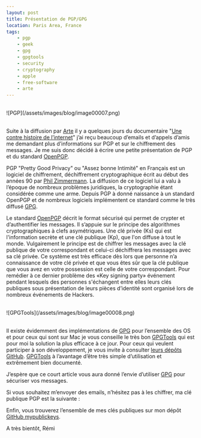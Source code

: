 ```yaml
---
layout: post
title: Présentation de PGP/GPG
location: Paris Area, France
tags:
    - pgp
    - geek
    - gpg
    - gpgtools
    - security
    - cryptography
    - apple
    - free-software
    - arte
---
```


<br />
![PGP](/assets/images/blog/image00007.png)<br />
<br />

Suite à la diffusion par [Arte](http://www.arte.tv) il y a quelques jours du documentaire "[Une contre histoire de l’internet](http://videos.arte.tv/fr/videos/une-contre-histoire-de-l-internet--7495632.html)" j’ai reçu beaucoup d’emails et d’appels d’amis me demandant plus d’informations sur PGP et sur le chiffrement des messages. Je me suis donc décidé à écrire une petite présentation de PGP et du standard [OpenPGP](http://www.openpgp.org).

PGP "Pretty Good Privacy" ou "Assez bonne Intimité" en Français est un logiciel de chiffrement, déchiffrement cryptographique écrit au début des années 90 par [Phil Zimmermann](http://fr.wikipedia.org/wiki/Philip_Zimmermann). La diffusion de ce logiciel lui a valu à l’époque de nombreux problèmes juridiques, la cryptographie étant considérée comme une arme. Depuis PGP à donné naissance à un standard OpenPGP et de nombreux logiciels implémentent ce standard comme le très diffusé [GPG](http://www.gnupg.org).

Le standard [OpenPGP](http://www.openpgp.org) décrit le format sécurisé qui permet de crypter et d’authentifier les messages. Il s’appuie sur le principe des algorithmes cryptographiques à clefs asymétriques. Une clé privée (Ks) qui est l'information secrète et une clé publique (Kp), que l'on diffuse à tout le monde. Vulgairement le principe est de chiffrer les messages avec la clé publique de votre correspondant et celui-ci déchiffrera les messages avec sa clé privée. Ce système est très efficace dès lors que personne n’a connaissance de votre clé privée et que vous êtes sûr que la clé publique que vous avez en votre possession est celle de votre correspondant. Pour remédier à ce dernier problème des «Key signing party» événement pendant lesquels des personnes s'échangent entre elles leurs clés publiques sous présentation de leurs pièces d’identité sont organisé lors de nombreux événements de Hackers.

<br />
![GPGTools](/assets/images/blog/image00008.png)<br />
<br />

Il existe évidemment des implémentations de [GPG](http://www.gnupg.org) pour l’ensemble des OS et pour ceux qui sont sur Mac je vous conseille le très bon [GPGTools](https://gpgtools.org) qui est pour moi la solution la plus efficace à ce jour. Pour ceux qui veulent participer à son développement, je vous invite à consulter [leurs dépôts GitHub](https://github.com/GPGTools/). [GPGTools](https://gpgtools.org) à l’avantage d’être très simple d’utilisation et extrêmement bien documenté.

J’espère que ce court article vous aura donné l’envie d’utiliser [GPG](http://www.gnupg.org) pour sécuriser vos messages.

Si vous souhaitez m’envoyer des emails, n’hésitez pas à les chiffrer, ma clé publique PGP est la suivante :

<script src="https://gist.github.com/Remiii/5604174.js"> </script>

Enfin, vous trouverez l’ensemble de mes clés publiques sur mon dépôt [GitHub mypublickeys](https://github.com/Remiii/mypublickeys).

A très bientôt,
Rémi


